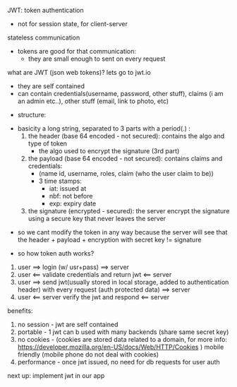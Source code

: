 JWT: token authentication
*   not for session state, for client-server

stateless communication
* tokens are good for that communication:
    - they are small enough to sent on every request

what are JWT (json web tokens)?
lets go to jwt.io
 - they are self contained
 - can contain credentials(username, password, other stuff), claims (i am an admin etc..), other stuff (email, link to photo, etc)

* structure:
- basicity a long string, separated to 3 parts with a period(.) :
    1.  the header (base 64 encoded - not secured): contains the algo and type of token
        * the algo used to encrypt the signature (3rd part)
    2. the payload (base 64 encoded - not secured): contains claims and credentials:
        * (name id, username, roles, claim (who the user claim to be))
        * 3 time stamps: 
            * iat: issued at
            * nbf: not before
            * exp: expiry date
    3. the signature (encrypted - secured): the server encrypt the signature using a secure key that never leaves the server
 * so we cant modify the token in any way because the server will see that the header + payload + encryption with secret key != signature 

 * so how token auth works?
 1. user ==> login (w/ usr+pass) ==> server
 2. user <== validate credentials and return jwt <== server 
 3. user ==> send jwt(usually stored in local storage, added to authentication header) with every request (auth protected data) ==> server
 4. user <== server verify the jwt and respond <== server

benefits:
1. no session - jwt are self contained
2. portable - 1 jwt can b used with many backends (share same secret key)
3. no cookies - (cookies are stored data related to a domain, for more info: https://developer.mozilla.org/en-US/docs/Web/HTTP/Cookies ) mobile friendly (mobile phone do not deal with cookies)
4. performance - once jwt issued, no need for db requests for user auth

next up: implement jwt in our app